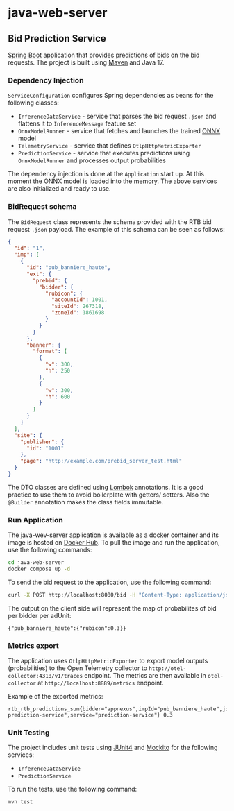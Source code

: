 # java-web-server

## Bid Prediction Service
[Spring Boot](https://spring.io/projects/spring-boot) application that provides predictions of bids on the bid requests. The project is built using [Maven](https://maven.apache.org/) and Java 17.

### Dependency Injection
`ServiceConfiguration` configures Spring dependencies as beans for the following classes:
- `InferenceDataService` - service that parses the bid request `.json` and flattens it to `InferenceMessage` feature set
- `OnnxModelRunner` - service that fetches and launches the trained [ONNX](https://onnx.ai/) model
- `TelemetryService` - service that defines `OtlpHttpMetricExporter`
- `PredictionService` - service that executes predictions using `OnnxModelRunner` and processes output probabilities

The dependency injection is done at the `Application` start up. At this moment the ONNX model is loaded into the memory. 
The above services are also initialized and ready to use.


### BidRequest schema
The `BidRequest` class represents the schema provided with the RTB bid request `.json` payload. The example of this schema can be seen as follows:

```json
{
  "id": "1",
  "imp": [
    {
      "id": "pub_banniere_haute",
      "ext": {
        "prebid": {
          "bidder": {
            "rubicon": {
              "accountId": 1001,
              "siteId": 267318,
              "zoneId": 1861698
            }
          }
        }
      },
      "banner": {
        "format": [
          {
            "w": 300,
            "h": 250
          },
          {
            "w": 300,
            "h": 600
          }
        ]
      }
    }
  ],
  "site": {
    "publisher": {
      "id": "1001"
    },
    "page": "http://example.com/prebid_server_test.html"
  }
}
```

The DTO classes are defined using [Lombok](https://projectlombok.org/) annotations. It is a good practice to use them to avoid boilerplate with getters/ setters. Also the `@Builder` annotation makes the class fields immutable.


### Run Application
The java-wev-server application is available as a docker container and its image is hosted on [Docker Hub](https://hub.docker.com/repository/docker/evgeniimunin/java-web-server/general). To pull the image and run the application, use the following commands:
```bash
cd java-web-server
docker compose up -d
```

To send the bid request to the application, use the following command:
```bash
curl -X POST http://localhost:8080/bid -H "Content-Type: application/json" -d @src/main/resources/bid_request.json
```

The output on the client side will represent the map of probabilites of bid per bidder per adUnit:
```
{"pub_banniere_haute":{"rubicon":0.3}} 
```


### Metrics export
The application uses `OtlpHttpMetricExporter` to export model outputs (probabilities) to the Open Telemetry collector to `http://otel-collector:4318/v1/traces` endpoint. The metrics are then available in `otel-collector` at `http://localhost:8889/metrics` endpoint.

Example of the exported metrics:
```
rtb_rtb_predictions_sum{bidder="appnexus",impId="pub_banniere_haute",job="rtb-prediction-service",service="prediction-service"} 0.3
```


### Unit Testing
The project includes unit tests using [JUnit4](https://junit.org/junit4/) and [Mockito](https://site.mockito.org/) for the following services:
- `InferenceDataService`
- `PredictionService`

To run the tests, use the following command:
```bash
mvn test
```


